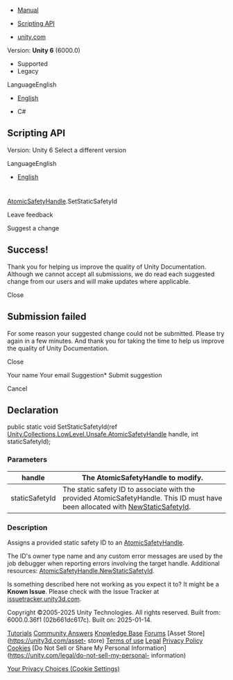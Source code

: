 [ ]()

  * [Manual](../Manual/index.html)
  * [Scripting API](../ScriptReference/index.html)

  * [unity.com](https://unity.com/)

Version: **Unity 6** (6000.0)

  * Supported
  * Legacy

LanguageEnglish

  * [English]()

  * C#

[ ](https://docs.unity3d.com)

## Scripting API

Version: Unity 6 Select a different version

LanguageEnglish

  * [English]()

#
[AtomicSafetyHandle](Unity.Collections.LowLevel.Unsafe.AtomicSafetyHandle.html).SetStaticSafetyId

Leave feedback

Suggest a change

## Success!

Thank you for helping us improve the quality of Unity Documentation. Although
we cannot accept all submissions, we do read each suggested change from our
users and will make updates where applicable.

Close

## Submission failed

For some reason your suggested change could not be submitted. Please <a>try
again</a> in a few minutes. And thank you for taking the time to help us
improve the quality of Unity Documentation.

Close

Your name Your email Suggestion* Submit suggestion

Cancel

[ ]()

## Declaration

public static void SetStaticSafetyId(ref
[Unity.Collections.LowLevel.Unsafe.AtomicSafetyHandle](Unity.Collections.LowLevel.Unsafe.AtomicSafetyHandle.html)
handle, int staticSafetyId);

### Parameters

handle | The AtomicSafetyHandle to modify.  
---|---  
staticSafetyId | The static safety ID to associate with the provided AtomicSafetyHandle. This ID must have been allocated with [NewStaticSafetyId](Unity.Collections.LowLevel.Unsafe.AtomicSafetyHandle.NewStaticSafetyId.html).  
  
### Description

Assigns a provided static safety ID to an
[AtomicSafetyHandle](Unity.Collections.LowLevel.Unsafe.AtomicSafetyHandle.html).

The ID's owner type name and any custom error messages are used by the job
debugger when reporting errors involving the target handle. Additional
resources:
[AtomicSafetyHandle.NewStaticSafetyId](Unity.Collections.LowLevel.Unsafe.AtomicSafetyHandle.NewStaticSafetyId.html).

Is something described here not working as you expect it to? It might be a
**Known Issue**. Please check with the Issue Tracker at
[issuetracker.unity3d.com](https://issuetracker.unity3d.com).

Copyright ©2005-2025 Unity Technologies. All rights reserved. Built from:
6000.0.36f1 (02b661dc617c). Built on: 2025-01-14.

[Tutorials](https://unity3d.com/learn) [Community
Answers](https://answers.unity3d.com) [Knowledge
Base](https://support.unity3d.com/hc/en-us)
[Forums](https://forum.unity3d.com) [Asset Store](https://unity3d.com/asset-
store) [Terms of use](https://docs.unity3d.com/Manual/TermsOfUse.html)
[Legal](https://unity.com/legal) [Privacy
Policy](https://unity.com/legal/privacy-policy)
[Cookies](https://unity.com/legal/cookie-policy) [Do Not Sell or Share My
Personal Information](https://unity.com/legal/do-not-sell-my-personal-
information)

[Your Privacy Choices (Cookie Settings)](javascript:void\(0\);)

